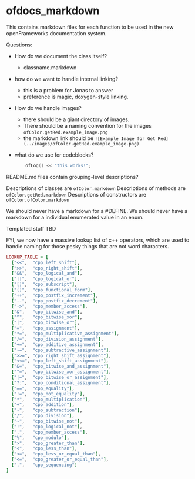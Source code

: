 # ofdocs_markdown
This contains markdown files for each function to be used in the new openFrameworks documentation system.


Questions:

* How do we document the class itself?
  - classname.markdown

* how do we want to handle internal linking?
  - this is a problem for Jonas to answer
  - preference is magic, doxygen-style linking.

* How do we handle images?
  - there should be a giant directory of images. 
  - There should be a naming convention for the images
      `ofColor.getRed.example_image.png`
  - the markdown link should be
      `![Example Image for Get Red](../images/ofColor.getRed.example_image.png)`
* what do we use for codeblocks?
   
    ```cpp
        ofLog() << "this works!";
    ```

README.md files contain grouping-level descriptions?

Descriptions of classes are `ofColor.markdown`
Descriptions of methods are `ofColor.getRed.markdown`
Descriptions of constructors are `ofColor.ofColor.markdown`

We should never have a markdown for a #DEFINE.
We should never have a markdown for a individual enumerated value in an enum.

Templated stuff TBD


FYI, we now have a massive lookup list of c++ operators, which are used to handle naming for those pesky things that are not word characters.

```ruby
LOOKUP_TABLE = [
  ["<<",  "cpp_left_shift"],
  [">>",  "cpp_right_shift"],
  ["&&",  "cpp_logical_and"],
  ["||",  "cpp_logical_or"],
  ["[]",  "cpp_subscript"],
  ["()",  "cpp_functional_form"],
  ["++",  "cpp_postfix_increment"],
  ["--",  "cpp_postfix_decrement"],
  ["->",  "cpp_member_access"],
  ["&",   "cpp_bitwise_and"], 
  ["^",   "cpp_bitwise_xor"],
  ["|",   "cpp_bitwise_or"], 
  ["=",   "cpp_assignment"],
  ["*=",  "cpp_multiplicative_assignment"],
  ["/=",  "cpp_division_assignment"],
  ["+=",  "cpp_additive_assignment"],
  ["-=",  "cpp_subtractive_assignment"],
  [">>=", "cpp_right_shift_assignment"],
  ["<<=", "cpp_left_shift_assignment"],
  ["&=",  "cpp_bitwise_and_assignment"],
  ["^=",  "cpp_bitwise_xor_assignment"],
  ["|=",  "cpp_bitwise_or_assignment"],
  ["?:",  "cpp_conditional_assignment"],
  ["==",  "cpp_equality"],
  ["!=",  "cpp_not_equality"],
  ["*",   "cpp_multiplication"],
  ["+",   "cpp_addition"],
  ["-",   "cpp_subtraction"],
  ["/",   "cpp_division"],
  ["~",   "cpp_bitwise_not"],
  ["!",   "cpp_logical_not"],
  [".",   "cpp_member_access"],
  ["%",   "cpp_modulo"],
  [">",   "cpp_greater_than"],
  ["<",   "cpp_less_than"],
  ["<=",  "cpp_less_or_equal_than"],
  ["<=",  "cpp_greater_or_equal_than"],
  [",",   "cpp_sequencing"]
]
```